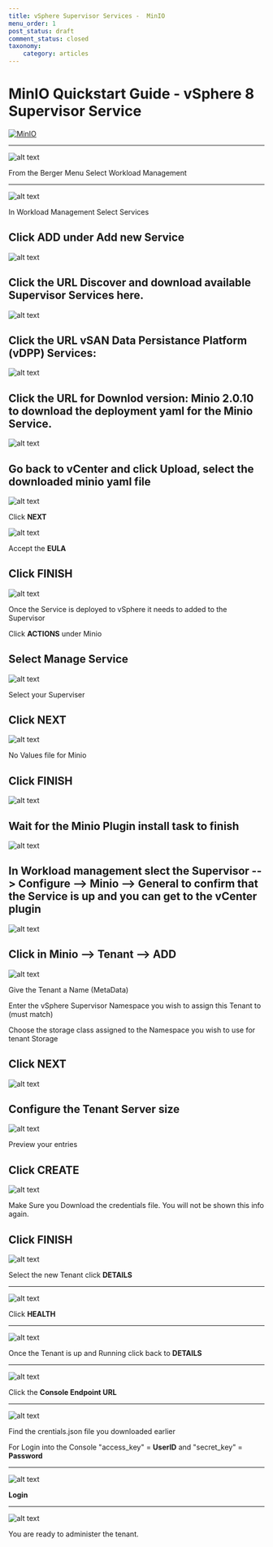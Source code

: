 ```yaml
---
title: vSphere Supervisor Services -  MinIO
menu_order: 1
post_status: draft
comment_status: closed
taxonomy:
    category: articles
---
```



# MinIO Quickstart Guide - vSphere 8 Supervisor Service

[![MinIO](../_images/minio.logo.svg)]()

---

![alt text](../_images/shot1.png)




From the Berger Menu Select Workload Management

---
![alt text](../_images/workload.mangement.png)

In Workload Management Select Services

Click **ADD** under Add new Service
---

![alt text](../_images/register.service.png)

Click the URL Discover and download available Supervisor Services here.
---

![alt text](../_images/vsan.dpp.png)

Click the **URL** vSAN Data Persistance Platform (vDPP) Services:
---

![alt text](../_images/vsan.dpp.2.png)

Click the **URL** for Downlod version: Minio 2.0.10 to download the deployment yaml for the Minio Service.
---
![alt text](../_images/register.service.png)

Go back to vCenter and click Upload, select the downloaded minio yaml file
---
![alt text](../_images/new.service.minio.png)

Click **NEXT**

![alt text](../_images/eula.png)

Accept the **EULA**

Click **FINISH**
---
![alt text](../_images/manage.service.minio.png)

Once the Service is deployed to vSphere it needs to added to the Supervisor

Click **ACTIONS** under Minio

Select Manage Service
---
![alt text](../_images/manage.configure.png)

Select your Superviser

Click **NEXT**
---
![alt text](../_images/manage.review.png)

No Values file for Minio

Click **FINISH**
---
![alt text](../_images/plugin.deployed.png)

Wait for the Minio Plugin install task to finish
---
![alt text](../_images/minio.plugin.general.png)

In Workload management slect the **Supervisor --> Configure --> Minio --> General** to confirm that the Service is up and you can get to the vCenter plugin
---
![alt text](../_images/minio.plugin.tenant.png)

Click in **Minio --> Tenant --> ADD**
---
![alt text](../_images/create.tenant.name.tenant.png)

Give the Tenant a Name (MetaData)

Enter the vSphere Supervisor Namespace you wish to assign this Tenant to (must match)

Choose the storage class assigned to the Namespace you wish to use for tenant Storage

Click **NEXT**
---
![alt text](../_images/create.tenant.tenant.size.png)

Configure the Tenant Server size
---
![alt text](../_images/create.tenant.preview.configuration.png)

Preview your entries

Click **CREATE**
---
![alt text](../_images/create.tenant.credetials.png)

Make Sure you Download the credentials file. You will not be shown this info again.

Click **FINISH**
---
![alt text](../_images/minio.tenant.details.1.png)

Select the new Tenant click **DETAILS**

---
![alt text](../_images/minio.tenant.details.2.png)

Click **HEALTH**

---
![alt text](../_images/minio.tenant.details.3.png)

Once the Tenant is up and Running click back to **DETAILS**

---
![alt text](../_images/minio.tenant.details.2.png)

Click the **Console Endpoint URL**

---
![alt text](../_images/creds.json.file.png)

Find the crentials.json file you downloaded earlier

For Login into the Console "access_key" = **UserID** and "secret_key" = **Password**

---
![alt text](../_images/object.store.login.1.png)

**Login**

---
![alt text](../_images/object.store.ui.png)

You are ready to administer the tenant.
